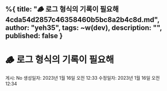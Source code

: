 %{
title: "🪵 로그 형식의 기록이 필요해 4cda54d2857c46358460b5bc8a2b4c8d.md",
author: "yeh35",
tags: ~w(dev),
description: "",
published: false
}
---
# 🪵 로그 형식의 기록이 필요해

게시: No
생성일자: 2023년 1월 16일 오전 12:33
수정일자: 2023년 1월 16일 오전 12:34